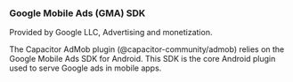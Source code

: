 
### Google Mobile Ads (GMA) SDK

Provided by Google LLC, Advertising and monetization.


The Capacitor AdMob plugin (@capacitor-community/admob) relies on the Google Mobile Ads SDK for Android.
This SDK is the core Android plugin used to serve Google ads in mobile apps.
